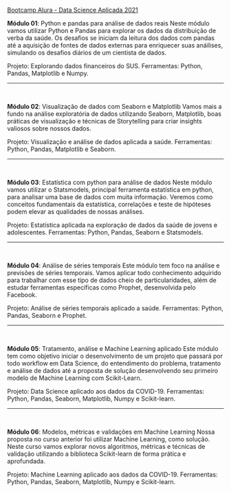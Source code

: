 <a href="https://www.alura.com.br/bootcamp/data-science-aplicada/matriculas-abertas">Bootcamp Alura - Data Science Aplicada 2021</a>

<b>Módulo 01</b>: Python e pandas para análise de dados reais
Neste módulo vamos utilizar Python e Pandas para explorar os dados da distribuição de verba da saúde. Os desafios se iniciam da leitura dos dados com pandas até a aquisição de fontes de dados externas para enriquecer suas anáilises, simulando os desafios diários de um cientista de dados.

Projeto: Explorando dados financeiros do SUS.
Ferramentas: Python, Pandas, Matplotlib e Numpy.
<br>
<hr>
<br>

<b>Módulo 02</b>: Visualização de dados com Seaborn e Matplotlib
Vamos mais a fundo na análise exploratória de dados utilizando Seaborn, Matplotlib, boas práticas de visualização e técnicas de Storytelling para criar insights valiosos sobre nossos dados.

Projeto: Visualização e análise de dados aplicada a saúde.
Ferramentas: Python, Pandas, Matplotlib e Seaborn.
<br>
<hr>
<br>

<b>Módulo 03</b>: Estatística com python para análise de dados
Neste módulo vamos utilizar o Statsmodels, principal ferramenta estatística em python, para analisar uma base de dados com muita informação. Veremos como conceitos fundamentais da estatística, correlações e teste de hipóteses podem elevar as qualidades de nossas análises.

Projeto: Estatística aplicada na exploração de dados da saúde de jovens e adolescentes.
Ferramentas: Python, Pandas, Seaborn e Statsmodels.
<br>
<hr>
<br>

<b>Módulo 04</b>: Análise de séries temporais
Este módulo tem foco na análise e previsões de séries temporais. Vamos aplicar todo conhecimento adquirido para trabalhar com esse tipo de dados cheio de particularidades, além de estudar ferramentas específicas como Prophet, desenvolvida pelo Facebook.

Projeto: Análise de séries temporais aplicado a saúde.
Ferramentas: Python, Pandas, Seaborn e Prophet.
<br>
<hr>
<br>

<b>Módulo 05</b>: Tratamento, análise e Machine Learning aplicado
Este módulo tem como objetivo iniciar o desenvolvimento de um projeto que passará por todo workflow em Data Science, do entendimento do problema, tratamento e análise de dados até a proposta de solução desenvolvendo seu primeiro modelo de Machine Learning com Scikit-Learn.

Projeto: Data Science aplicado aos dados da COVID-19.
Ferramentas: Python, Pandas, Seaborn, Matplotlib, Numpy e Scikit-learn.
<br>
<hr>
<br>

<b>Módulo 06</b>: Modelos, métricas e validações em Machine Learning
Nossa proposta no curso anterior foi utilizar Machine Learning, como solução. Neste curso vamos explorar novos algoritmos, métricas e técnicas de validação utilizando a biblioteca Scikit-learn de forma prática e aprofundada.

Projeto: Machine Learning aplicado aos dados da COVID-19.
Ferramentas: Python, Pandas, Seaborn, Matplotlib, Numpy e Scikit-learn.
